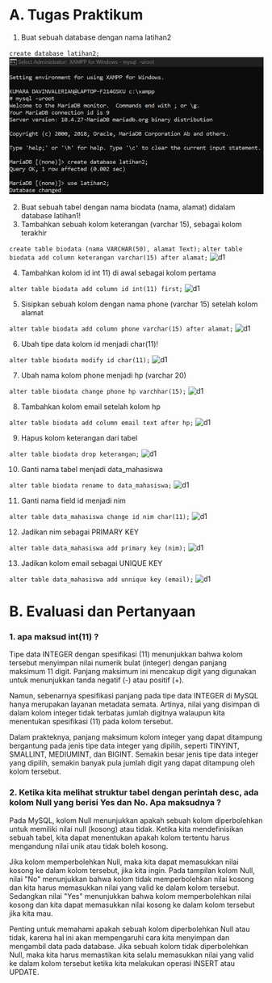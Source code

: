 # **A. Tugas Praktikum**
1. Buat sebuah database dengan nama latihan2

`create database latihan2;`
![d1](d/d1.png)

2. Buat sebuah tabel dengan nama biodata (nama, alamat) didalam database latihan1!
3. Tambahkan sebuah kolom keterangan (varchar 15), sebagai kolom terakhir

```create table biodata (nama VARCHAR(50), alamat Text);```
```alter table biodata add column keterangan varchar(15) after alamat;```
![d1](d/d2.png)

4. Tambahkan kolom id int 11) di awal sebagai kolom pertama

`alter table biodata add column id int(11) first;`
![d1](d/d3.png)

5. Sisipkan sebuah kolom dengan nama phone (varchar 15) setelah kolom alamat

`alter table biodata add column phone varchar(15) after alamat;`
![d1](d/d4.png)

6. Ubah tipe data kolom id menjadi char(11)!

```alter table biodata modify id char(11);```
![d1](d/d5.png)

7. Ubah nama kolom phone menjadi hp (varchar 20)

`alter table biodata change phone hp varchhar(15);`
![d1](d/d6.png)

8. Tambahkan kolom email setelah kolom hp

`alter table biodata add column email text after hp;`
![d1](d/d7.png)

9. Hapus kolom keterangan dari tabel

`alter table biodata drop keterangan;`
![d1](d/d8.png)

10. Ganti nama tabel menjadi data_mahasiswa

`alter table biodata rename to data_mahasiswa;`
![d1](d/d9.png)

11. Ganti nama field id menjadi nim

`alter table data_mahasiswa change id nim char(11);`
![d1](d/d10.png)

12. Jadikan nim sebagai PRIMARY KEY

`alter table data_mahasiswa add primary key (nim);`
![d1](d/d11.png)

13. Jadikan kolom email sebagai UNIQUE KEY

`alter table data_mahasiswa add unnique key (email);`
![d1](d/d12.png)

# **B. Evaluasi dan Pertanyaan**
### 1. apa maksud int(11) ?
Tipe data INTEGER dengan spesifikasi (11) menunjukkan bahwa kolom tersebut menyimpan nilai numerik bulat (integer) dengan panjang maksimum 11 digit. Panjang maksimum ini mencakup digit yang digunakan untuk menunjukkan tanda negatif (-) atau positif (+).

Namun, sebenarnya spesifikasi panjang pada tipe data INTEGER di MySQL hanya merupakan layanan metadata semata. Artinya, nilai yang disimpan di dalam kolom integer tidak terbatas jumlah digitnya walaupun kita menentukan spesifikasi (11) pada kolom tersebut.

Dalam prakteknya, panjang maksimum kolom integer yang dapat ditampung bergantung pada jenis tipe data integer yang dipilih, seperti TINYINT, SMALLINT, MEDIUMINT, dan BIGINT. Semakin besar jenis tipe data integer yang dipilih, semakin banyak pula jumlah digit yang dapat ditampung oleh kolom tersebut.
### 2. Ketika kita melihat struktur tabel dengan perintah desc, ada kolom Null yang berisi Yes dan No. Apa maksudnya ?
Pada MySQL, kolom Null menunjukkan apakah sebuah kolom diperbolehkan untuk memiliki nilai null (kosong) atau tidak. Ketika kita mendefinisikan sebuah tabel, kita dapat menentukan apakah kolom tertentu harus mengandung nilai unik atau tidak boleh kosong.

Jika kolom memperbolehkan Null, maka kita dapat memasukkan nilai kosong ke dalam kolom tersebut, jika kita ingin. Pada tampilan kolom Null, nilai "No" menunjukkan bahwa kolom tidak memperbolehkan nilai kosong dan kita harus memasukkan nilai yang valid ke dalam kolom tersebut. Sedangkan nilai "Yes" menunjukkan bahwa kolom memperbolehkan nilai kosong dan kita dapat memasukkan nilai kosong ke dalam kolom tersebut jika kita mau.

Penting untuk memahami apakah sebuah kolom diperbolehkan Null atau tidak, karena hal ini akan mempengaruhi cara kita menyimpan dan mengambil data pada database. Jika sebuah kolom tidak diperbolehkan Null, maka kita harus memastikan kita selalu memasukkan nilai yang valid ke dalam kolom tersebut ketika kita melakukan operasi INSERT atau UPDATE.